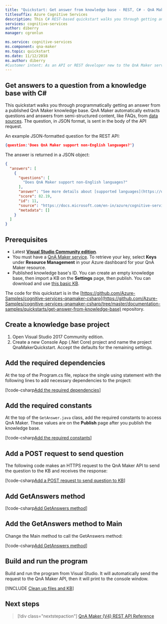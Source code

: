 ```yaml
---
title: "Quickstart: Get answer from knowledge base - REST, C# - QnA Maker"
titlesuffix: Azure Cognitive Services 
description: This C# REST-based quickstart walks you through getting an answer from a knowledge base, programmatically.
services: cognitive-services
author: diberry
manager: cgronlun

ms.service: cognitive-services
ms.component: qna-maker
ms.topic: quickstart
ms.date: 11/12/2018
ms.author: diberry
#Customer intent: As an API or REST developer new to the QnA Maker service, I want to programmatically get an answer a knowledge base using C#. 
---
```


## Get answers to a question from a knowledge base with C#

This quickstart walks you through programmatically getting an answer from a published QnA Maker knowledge base. QnA Maker automatically extracts questions and answers from semi-structured content, like FAQs, from [data sources](../Concepts/data-sources-supported.md). The question, in JSON format, is sent in the body of the API request. 

An example JSON-formatted question for the REST API:

```json
{question:'Does QnA Maker support non-English languages?'}
```

The answer is returned in a JSON object:

```json
{
  "answers": [
    {
      "questions": [
        "Does QnA Maker support non-English languages?"
      ],
      "answer": "See more details about [supported languages](https://docs.microsoft.com/en-in/azure/cognitive-services/qnamaker/overview/languages-supported).\n\n\nIf you have content from multiple languages, be sure to create a separate service for each language.",
      "score": 82.19,
      "id": 11,
      "source": "https://docs.microsoft.com/en-in/azure/cognitive-services/qnamaker/faqs",
      "metadata": []
    }
  ]
}
```

## Prerequisites

* Latest [**Visual Studio Community edition**](https://www.visualstudio.com/downloads/).
* You must have a [QnA Maker service](../How-To/set-up-qnamaker-service-azure.md). To retrieve your key, select **Keys** under **Resource Management** in your Azure dashboard for your QnA Maker resource. 
* Published knowledge base's ID. You can create an empty knowledge base, then import a KB on the **Settings** page, then publish. You can download and use [this basic KB](https://github.com/Azure-Samples/cognitive-services-sample-data-files/blob/master/qna-maker/knowledge-bases/basic-kb.tsv).

The code for this quickstart is in the [https://github.com/Azure-Samples/cognitive-services-qnamaker-csharp](https://github.com/Azure-Samples/cognitive-services-qnamaker-csharp/tree/master/documentation-samples/quickstarts/get-answer-from-knowledge-base) repository. 

## Create a knowledge base project

1. Open Visual Studio 2017 Community edition.
1. Create a new Console App (.Net Core) project and name the project QnaMakerQuickstart. Accept the defaults for the remaining settings.

## Add the required dependencies

At the top of the Program.cs file, replace the single using statement with the following lines to add necessary dependencies to the project:

[!code-csharp[Add the required dependencies](~/samples-qnamaker-csharp/documentation-samples/quickstarts/get-answer-from-knowledge-base/QnAMakerAnswerQuestion/Program.cs?range=1-4 "Add the required dependencies")]

## Add the required constants

At the top of the `GetAnswer.java` class, add the required constants to access QnA Maker. These values are on the **Publish** page after you publish the knowledge base. 

[!code-csharp[Add the required constants](~/samples-qnamaker-csharp/documentation-samples/quickstarts/get-answer-from-knowledge-base/QnAMakerAnswerQuestion/Program.cs?range=10-32 "Add the required constants")]

## Add a POST request to send question 

The following code makes an HTTPS request to the QnA Maker API to send the question to the KB and receives the response:

[!code-csharp[Add a POST request to send question to KB](~/samples-qnamaker-csharp/documentation-samples/quickstarts/get-answer-from-knowledge-base/QnAMakerAnswerQuestion/Program.cs?range=34-47 "Add a POST request to send question to KB")]

## Add GetAnswers method 

[!code-csharp[Add GetAnswers method](~/samples-qnamaker-csharp/documentation-samples/quickstarts/get-answer-from-knowledge-base/QnAMakerAnswerQuestion/Program.cs?range=49-56 "Add GetAnswers method")]

## Add the GetAnswers method to Main

Change the Main method to call the GetAnswers method:

[!code-csharp[Add GetAnswers method](~/samples-qnamaker-csharp/documentation-samples/quickstarts/get-answer-from-knowledge-base/QnAMakerAnswerQuestion/Program.cs?range=58-62 "Add GetAnswers method")]

## Build and run the program

Build and run the program from Visual Studio. It will automatically send the request to the QnA Maker API, then it will print to the console window.

[!INCLUDE [Clean up files and KB](../../../../includes/cognitive-services-qnamaker-quickstart-cleanup-resources.md)] 

## Next steps

> [!div class="nextstepaction"]
> [QnA Maker (V4) REST API Reference](https://westus.dev.cognitive.microsoft.com/docs/services/5a93fcf85b4ccd136866eb37/operations/5ac266295b4ccd1554da75ff)